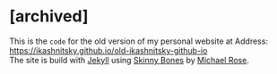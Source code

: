 # [archived]

This is the `code` for the old version of my personal website  at 
Address: https://ikashnitsky.github.io/old-ikashnitsky-github-io  
The site is build with [Jekyll][1] using [Skinny Bones][2] by [Michael Rose][3].


[1]: https://jekyllrb.com/
[2]: https://mmistakes.github.io/skinny-bones-jekyll/
[3]: https://mademistakes.com/
